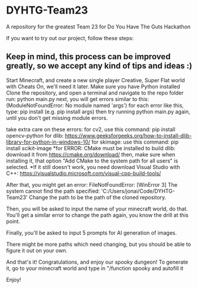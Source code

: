 # DYHTG-Team23
A repository for the greatest Team 23 for Do You Have The Guts Hackathon

If you want to try out our project, follow these steps:
## Keep in mind, this process can be improved greatly, so we accept any kind of tips and ideas :)

Start Minecraft, and create a new single player Creative, Super Flat world with Cheats On, we'll need it later.
Make sure you have Python installed
Clone the repository, and open a terminal and navigate to the repo folder
run: python main.py
next, you will get errors similar to this: (ModuleNotFoundError: No module named 'args')
for each error like this, type: pip install <missing module name> (e.g. pip install args)
then try running python main.py again, until you don't get missing module errors.

take extra care on these errors:
for cv2, use this command: pip install opencv-python
for dlib: https://www.geeksforgeeks.org/how-to-install-dlib-library-for-python-in-windows-10/
for skimage: use this command: pip install scikit-image
*for ERROR: CMake must be installed to build dlib: download it from https://cmake.org/download/ then, make sure when installing it, that option "Add CMake to the system path for all users" is selected.
*If it still doesn't work, you need download Visual Studio with C++: https://visualstudio.microsoft.com/visual-cpp-build-tools/

After that, you might get an error: FileNotFoundError: [WinError 3] The system cannot find the path specified: 'C:/Users/jonai/Code/DYHTG-Team23'
Change the path to be the path of the cloned repository.

Then, you will be asked to input the name of your minecraft world, do that.
You'll get a similar error to change the path again, you know the drill at this point.

Finally, you'll be asked to input 5 prompts for AI generation of images.

There might be more paths which need changing, but you should be able to figure it out on your own.

And that's it! Congratulations, and enjoy our spooky dungeon!
To generate it, go to your minecraft world and type in "/function spooky and autofill it

Enjoy!